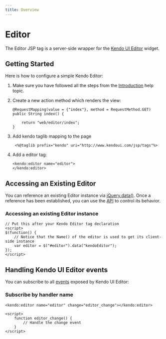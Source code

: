 ```yaml
---
title: Overview
---
```


# Editor

The Editor JSP tag is a server-side wrapper for the [Kendo UI Editor](/api/javascript/ui/editor) widget.

## Getting Started

Here is how to configure a simple Kendo Editor:

1.  Make sure you have followed all the steps from the [Introduction](/jsp/introduction) help topic.

2.  Create a new action method which renders the view:

        @RequestMapping(value = {"index"}, method = RequestMethod.GET)
        public String index() {

            return "web/editor/index";
        }

3. Add kendo taglib mapping to the page

        <%@taglib prefix="kendo" uri="http://www.kendoui.com/jsp/tags"%>

4.  Add a editor tag:

        <kendo:editor name="editor">
        </kendo:editor>

## Accessing an Existing Editor

You can reference an existing Editor instance via [jQuery.data()](http://api.jquery.com/jQuery.data/).
Once a reference has been established, you can use the [API](/api/javascript/ui/editor#methods) to control its behavior.

### Accessing an existing Editor instance

    // Put this after your Kendo Editor tag declaration
    <script>
    $(function() {
        // Notice that the Name() of the editor is used to get its client-side instance
        var editor = $("#editor").data("kendoEditor");
    });
    </script>

## Handling Kendo UI Editor events

You can subscribe to all [events](/api/javascript/ui/editor#events) exposed by Kendo UI Editor:

### Subscribe by handler name

    <kendo:editor name="editor" change="editor_change"></kendo:editor>

    <script>
        function editor_change() {
            // Handle the change event
        }
    </script>

